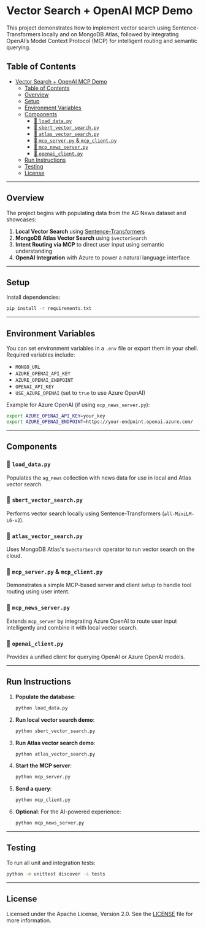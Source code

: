 # Vector Search + OpenAI MCP Demo

This project demonstrates how to implement vector search using Sentence-Transformers locally and on MongoDB Atlas, followed by integrating OpenAI’s Model Context Protocol (MCP) for intelligent routing and semantic querying.

## Table of Contents

- [Vector Search + OpenAI MCP Demo](#vector-search--openai-mcp-demo)
  - [Table of Contents](#table-of-contents)
  - [Overview](#overview)
  - [Setup](#setup)
  - [Environment Variables](#environment-variables)
  - [Components](#components)
    - [🔹 `load_data.py`](#-load_datapy)
    - [🔹 `sbert_vector_search.py`](#-sbert_vector_searchpy)
    - [🔹 `atlas_vector_search.py`](#-atlas_vector_searchpy)
    - [🔹 `mcp_server.py` \& `mcp_client.py`](#-mcp_serverpy--mcp_clientpy)
    - [🔹 `mcp_news_server.py`](#-mcp_news_serverpy)
    - [🔹 `openai_client.py`](#-openai_clientpy)
  - [Run Instructions](#run-instructions)
  - [Testing](#testing)
  - [License](#license)

---

## Overview

The project begins with populating data from the AG News dataset and showcases:

1. **Local Vector Search** using [Sentence-Transformers](https://www.sbert.net/)
2. **MongoDB Atlas Vector Search** using `$vectorSearch`
3. **Intent Routing via MCP** to direct user input using semantic understanding
4. **OpenAI Integration** with Azure to power a natural language interface

---

## Setup

Install dependencies:

```bash
pip install -r requirements.txt
```

---

## Environment Variables

You can set environment variables in a `.env` file or export them in your shell. Required variables include:

- `MONGO_URL`
- `AZURE_OPENAI_API_KEY`
- `AZURE_OPENAI_ENDPOINT`
- `OPENAI_API_KEY`
- `USE_AZURE_OPENAI` (set to `true` to use Azure OpenAI)

Example for Azure OpenAI (if using `mcp_news_server.py`):

```bash
export AZURE_OPENAI_API_KEY=your_key
export AZURE_OPENAI_ENDPOINT=https://your-endpoint.openai.azure.com/
```

---

## Components

### 🔹 `load_data.py`

Populates the `ag_news` collection with news data for use in local and Atlas vector search.

### 🔹 `sbert_vector_search.py`

Performs vector search locally using Sentence-Transformers (`all-MiniLM-L6-v2`).

### 🔹 `atlas_vector_search.py`

Uses MongoDB Atlas's `$vectorSearch` operator to run vector search on the cloud.

### 🔹 `mcp_server.py` & `mcp_client.py`

Demonstrates a simple MCP-based server and client setup to handle tool routing using user intent.

### 🔹 `mcp_news_server.py`

Extends `mcp_server` by integrating Azure OpenAI to route user input intelligently and combine it with local vector search.

### 🔹 `openai_client.py`

Provides a unified client for querying OpenAI or Azure OpenAI models.

---

## Run Instructions

1. **Populate the database**:
   ```bash
   python load_data.py
   ```

2. **Run local vector search demo**:
   ```bash
   python sbert_vector_search.py
   ```

3. **Run Atlas vector search demo**:
   ```bash
   python atlas_vector_search.py
   ```

4. **Start the MCP server**:
   ```bash
   python mcp_server.py
   ```

5. **Send a query**:
   ```bash
   python mcp_client.py
   ```

6. **Optional**: For the AI-powered experience:
   ```bash
   python mcp_news_server.py
   ```

---

## Testing

To run all unit and integration tests:

```bash
python -m unittest discover -s tests
```

---

## License

Licensed under the Apache License, Version 2.0. See the [LICENSE](LICENSE) file for more information.
